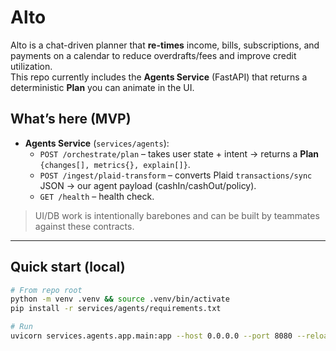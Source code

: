 # Alto

Alto is a chat-driven planner that **re-times** income, bills, subscriptions, and payments on a calendar to reduce overdrafts/fees and improve credit utilization.  
This repo currently includes the **Agents Service** (FastAPI) that returns a deterministic **Plan** you can animate in the UI.

## What’s here (MVP)
- **Agents Service** (`services/agents`):
  - `POST /orchestrate/plan` – takes user state + intent → returns a **Plan** `{changes[], metrics{}, explain[]}`.
  - `POST /ingest/plaid-transform` – converts Plaid `transactions/sync` JSON → our agent payload (cashIn/cashOut/policy).
  - `GET /health` – health check.

> UI/DB work is intentionally barebones and can be built by teammates against these contracts.

---

## Quick start (local)

```bash
# From repo root
python -m venv .venv && source .venv/bin/activate
pip install -r services/agents/requirements.txt

# Run
uvicorn services.agents.app.main:app --host 0.0.0.0 --port 8080 --reload
